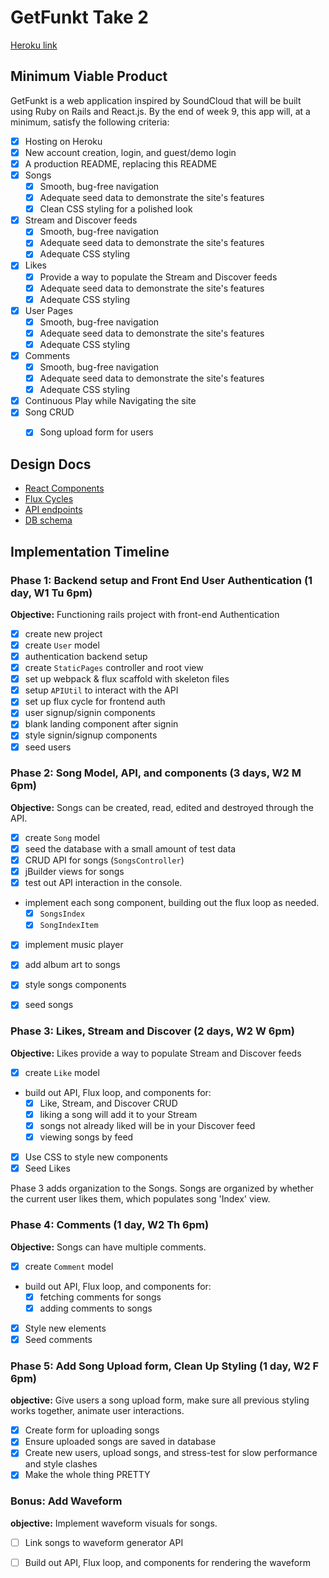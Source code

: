 # GetFunkt Take 2

[Heroku link](http://getfunkt.herokuapp.com/)

## Minimum Viable Product

GetFunkt is a web application inspired by SoundCloud that will be built using Ruby on Rails and React.js.
By the end of week 9, this app will, at a minimum, satisfy the following criteria:

- [x] Hosting on Heroku
- [x] New account creation, login, and guest/demo login
- [x] A production README, replacing this README
- [x] Songs
  - [x] Smooth, bug-free navigation
  - [x] Adequate seed data to demonstrate the site's features
  - [x] Clean CSS styling for a polished look
- [x] Stream and Discover feeds
  - [x] Smooth, bug-free navigation
  - [x] Adequate seed data to demonstrate the site's features
  - [x] Adequate CSS styling
- [x] Likes
  - [x] Provide a way to populate the Stream and Discover feeds
  - [x] Adequate seed data to demonstrate the site's features
  - [x] Adequate CSS styling
- [x] User Pages
  - [x] Smooth, bug-free navigation
  - [x] Adequate seed data to demonstrate the site's features
  - [x] Adequate CSS styling
- [x] Comments
  - [x] Smooth, bug-free navigation
  - [x] Adequate seed data to demonstrate the site's features
  - [x] Adequate CSS styling
- [x] Continuous Play while Navigating the site
- [x] Song CRUD
  - [x] Song upload form for users


## Design Docs

* [React Components][components]
* [Flux Cycles][flux-cycles]
* [API endpoints][api-endpoints]
* [DB schema][schema]

[components]: docs/components.md
[flux-cycles]: docs/flux-cycles.md
[api-endpoints]: docs/api-endpoints.md
[schema]: docs/schema.md


## Implementation Timeline

### Phase 1: Backend setup and Front End User Authentication (1 day, W1 Tu 6pm)

**Objective:** Functioning rails project with front-end Authentication

- [x] create new project
- [x] create `User` model
- [x] authentication backend setup
- [x] create `StaticPages` controller and root view
- [x] set up webpack & flux scaffold with skeleton files
- [x] setup `APIUtil` to interact with the API
- [x] set up flux cycle for frontend auth
- [x] user signup/signin components
- [x] blank landing component after signin
- [x] style signin/signup components
- [x] seed users

### Phase 2: Song Model, API, and components (3 days, W2 M 6pm)

**Objective:** Songs can be created, read, edited and destroyed through
the API.

- [x] create `Song` model
- [x] seed the database with a small amount of test data
- [x] CRUD API for songs (`SongsController`)
- [x] jBuilder views for songs
- [x] test out API interaction in the console.
- implement each song component, building out the flux loop as needed.
  - [x] `SongsIndex`
  - [x] `SongIndexItem`
- [x] implement music player
- [x] add album art to songs
- [x] style songs components
- [x] seed songs


### Phase 3: Likes, Stream and Discover (2 days, W2 W 6pm)

**Objective:** Likes provide a way to populate Stream and Discover feeds

- [x] create `Like` model
- build out API, Flux loop, and components for:
  - [x] Like, Stream, and Discover CRUD
  - [x] liking a song will add it to your Stream
  - [x] songs not already liked will be in your Discover feed
  - [x] viewing songs by feed
- [x] Use CSS to style new components
- [x] Seed Likes

Phase 3 adds organization to the Songs. Songs are organized by whether the current user likes them, which populates song 'Index' view.

### Phase 4: Comments (1 day, W2 Th 6pm)

**Objective:** Songs can have multiple comments.

- [x] create `Comment` model
- build out API, Flux loop, and components for:
  - [x] fetching comments for songs
  - [x] adding comments to songs
- [x] Style new elements
- [x] Seed comments

### Phase 5: Add Song Upload form, Clean Up Styling (1 day, W2 F 6pm)

**objective:** Give users a song upload form, make sure all previous styling works together, animate user interactions.

- [x] Create form for uploading songs
- [x] Ensure uploaded songs are saved in database
- [x] Create new users, upload songs, and stress-test for slow performance and style clashes
- [x] Make the whole thing PRETTY

### Bonus: Add Waveform

**objective:** Implement waveform visuals for songs.
- [ ] Link songs to waveform generator API
- [ ] Build out API, Flux loop, and components for rendering the waveform



[phase-one]: docs/phases/phase1.md
[phase-two]: docs/phases/phase2.md
[phase-three]: docs/phases/phase3.md
[phase-four]: docs/phases/phase4.md
[phase-five]: docs/phases/phase5.md
[phase-six]: docs/phases/phase6.md
